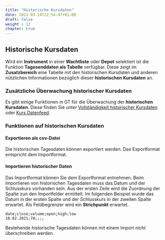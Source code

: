 ```yaml
---
title: "Historische Kursdaten"
date: 2021-03-14T22:54:47+01:00
draft: false
weight : 12
chapter: true
---
```

## Historische Kursdaten
Wird ein **Instrument** in einer **Wachtliste** oder **Depot** selektiert ist die Funktion **Tagesenddaten als Tabelle** verfügbar. Diese zeigt im **Zusatzbereich** eine Tabelle mit den historischen Kursdaten und anderen nützlichen Informationen bezüglich dieser **historischen Kursdaten** an.

### Zusätzliche Überwachung historischer Kursdaten
Es gibt einige Funktionen in GT für die Überwachung der **historischen Kursdaten**. Diese finden Sie unter [Vollständigkeit historischer Kursdaten](../../../admindata/historyquotequality/) oder [Kurs Datenfeed](../../watchlist/pricefeed/).

### Funktionen auf historischen Kursdaten

#### Exportieren als csv-Datei
Die historischen Tagesdaten können exportiert werden. Das Exportformat entspricht dem Importformat.

#### Importieren historischer Daten
Das Importformat können Sie dem Exportformat entnehmen. Beim Importieren von historischen Tagesdaten muss das Datum und der Schlusskurs vorhanden sein. Aus der ersten Zeile wird die Zuordnung der Spalte zun den Importfelder ermittelt. Im folgenden Beispiel wurde das Datum in der ersten Spalte und der Schlusskurs in der zweiten Spalte erwartet. Als Feldbegrenzer wird ein **Strichpunkt** erwartet. 
```
date;close;volume;open;high;low
18.02.2021;78;;;;
```
Bestehende historische Tagesdaten können mit einem Import nicht überschreiben werden.